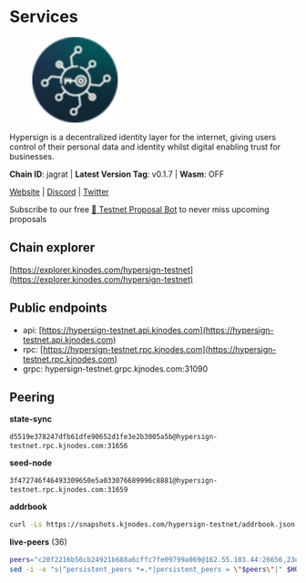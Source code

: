 # Services

<figure><img src="https://raw.githubusercontent.com/kj89/cosmos-images/main/logos/hypersign.png" width="150" alt=""><figcaption></figcaption></figure>

Hypersign is a decentralized identity layer for the internet, giving  users control of their personal data and identity whilst digital  enabling trust for businesses.

**Chain ID**: jagrat | **Latest Version Tag**: v0.1.7 | **Wasm**: OFF

[Website](https://hypersign.id) | [Discord](https://discord.gg/DmuUjMrHVw) | [Twitter](https://twitter.com/hypersignchain)



Subscribe to our free [🤖 Testnet Proposal Bot](https://t.me/kjnodes_testnet_proposal_bot) to never miss upcoming proposals


## Chain explorer
[https://explorer.kjnodes.com/hypersign-testnet](https://explorer.kjnodes.com/hypersign-testnet)

## Public endpoints

* api: [https://hypersign-testnet.api.kjnodes.com](https://hypersign-testnet.api.kjnodes.com)
* rpc: [https://hypersign-testnet.rpc.kjnodes.com](https://hypersign-testnet.rpc.kjnodes.com)
* grpc: hypersign-testnet.grpc.kjnodes.com:31090

## Peering

**state-sync**

```text
d5519e378247dfb61dfe90652d1fe3e2b3005a5b@hypersign-testnet.rpc.kjnodes.com:31656
```

**seed-node**

```text
3f472746f46493309650e5a033076689996c8881@hypersign-testnet.rpc.kjnodes.com:31659
```

**addrbook**
```bash
curl -Ls https://snapshots.kjnodes.com/hypersign-testnet/addrbook.json > $HOME/.hid-node/config/addrbook.json
```

**live-peers** (36)
```bash
peers="c20f2216b56cb24921b688a6cffc7fe09799a069@162.55.103.44:26656,23eff008c88dcc60ef9a71f2fb469c472679c35e@136.243.88.91:5040,2c0379f78b655e8a386cb477e3cf3cae700c4a7f@213.239.207.175:34656,1acc83715399737cff74767e00807d1d402eb1e2@144.91.65.175:26656,84408be4e3f13dcd976568d6370e1c50e9eb614d@185.252.232.110:46656,1380864bb38481fef4b2358026a5ed53fc027679@95.214.52.206:26656,15d2f1bc2bfaa143388465ea115c59e5ce6e77dc@65.109.39.223:26656,620478e35ba6740f0afb2a0dd6ca9b34765bc60e@65.109.30.12:60856,ce6686036f6554deb0490103dcc201172e7c3f2f@81.0.220.131:26656,56615e02aa90e35a20a1fc4c46e78bb00956f07b@192.118.76.199:26681,d92268c246e02a54103f7098b901b876c88f006e@5.161.130.108:26656,ec5127072c252f7246fb66f7e7762423a23ff6bd@154.12.228.93:31656,d5519e378247dfb61dfe90652d1fe3e2b3005a5b@65.109.68.190:31656,4e08d5b0cb43c8d5ffc42987a5166bab2a04a93b@65.109.92.240:21066,934324c3b4318d8438954d19a82673a3d218951b@142.132.209.236:10956,62c3f3e5214495593ad204f3c6cd879f3f4ed6a9@5.9.79.121:26656,9876d1b1e5b5968c1c729559325dd909f93c1d34@65.108.238.61:56656,fbc7ce82f02e24257395dc0310ad2921ea61e199@65.109.92.148:61156,eaf27acc810a3d6728dde972ebad26810cce0ae6@65.108.229.233:26656,1e3f0aeb6f2a2017b122af2461a75c9695790954@65.108.233.109:10956,1de2abae74a4c5fd7d96d9869ef02187f81498f0@134.209.238.66:26656,bd2ae9f1c42183104719f7c44be078bb7d282a61@65.109.92.241:11056,610843eda2f0388cb8e75917e8c1f63350bd3bd1@154.26.131.130:16656,de1f980cc59bdb2457202768d4b4d964d783789e@167.235.21.165:36656,cf94099349980f9593a3f0362c85fe7c6eda8b14@8.219.48.59:26656,7ac746f53266043a92a05db06d1306b4e5f7e7c8@65.109.112.20:11014,0c6758a3f4554bbc67da73993bbb697764c5c534@38.242.142.227:26656,52eee2c34150d621312087e49f118969472ba55f@149.102.137.192:26656,7d85caec437cc8c0a504d6ab3b18fd07c173b2fb@94.130.219.37:26001,2641ddcf28d8adf448edb573de1efba0b6971d9e@178.154.222.128:26656,efcb16ec33d8e6233d1068fff679c6fd64bf5802@65.108.225.158:10956,91089c0911b59f59fe2ec79fdae017f9beefbbfd@65.108.101.158:26656,0188d0143ea4311923a809bb07ee9ebf13c0c63b@94.130.16.254:60656,5e4fc955b23ab00f6a07cb6d56e89aafac0c85ff@167.86.85.122:26656,a3f3d6dba11bfe080693938666064b2324fbaccf@88.99.164.158:11056,70f00c612c1d681a04244749a56f3a35e9be1420@65.108.194.40:28765"
sed -i -e "s|^persistent_peers *=.*|persistent_peers = \"$peers\"|" $HOME/.hid-node/config/config.toml
```
